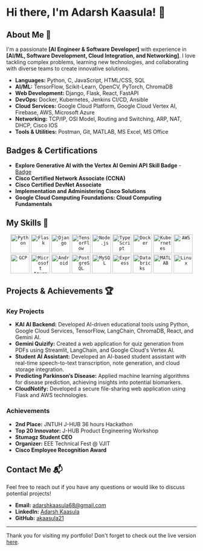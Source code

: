 # Hi there, I'm Adarsh Kaasula! 👋 

## About Me 🚀

I'm a passionate **[AI Engineer & Software Developer]** with experience in **[AI/ML, Software Development, Cloud Integration, and Networking]**. I love tackling complex problems, learning new technologies, and collaborating with diverse teams to create innovative solutions.

- **Languages:** Python, C, JavaScript, HTML/CSS, SQL
- **AI/ML:** TensorFlow, Scikit-Learn, OpenCV, PyTorch, ChromaDB
- **Web Development:** Django, Flask, React, FastAPI
- **DevOps:** Docker, Kubernetes, Jenkins CI/CD, Ansible
- **Cloud Services:** Google Cloud Platform, Google Cloud Vertex AI, Firebase, AWS, Microsoft Azure
- **Networking:** TCP/IP, OSI Model, Routing and Switching, ARP, NAT, DHCP, Cisco IOS
- **Tools & Utilities:** Postman, Git, MATLAB, MS Excel, MS Office

## Badges & Certifications

- **Explore Generative AI with the Vertex AI Gemini API Skill Badge** - [Badge](https://www.credly.com/badges/707fcb63-b8b7-4d6b-b563-77c271588344/public_url)
- **Cisco Certified Network Associate (CCNA)**
- **Cisco Certified DevNet Associate**
- **Implementation and Administering Cisco Solutions**
- **Google Cloud Computing Foundations: Cloud Computing Fundamentals**

## My Skills 🧠

<div align="center">
	<code><img width="50" src="https://user-images.githubusercontent.com/25181517/183423507-c056a6f9-1ba8-4312-a350-19bcbc5a8697.png" alt="Python" title="Python"/></code>
	<code><img width="50" src="https://user-images.githubusercontent.com/25181517/183423775-2276e25d-d43d-4e58-890b-edbc88e915f7.png" alt="Flask" title="Flask"/></code>
	<code><img width="50" src="https://github.com/marwin1991/profile-technology-icons/assets/62091613/9bf5650b-e534-4eae-8a26-8379d076f3b4" alt="Django" title="Django"/></code>
	<code><img width="50" src="https://github.com/marwin1991/profile-technology-icons/assets/136815194/5f8c622c-c217-4649-b0a9-7e0ee24bd704" alt="TensorFlow" title="TensorFlow"/></code>
	<code><img width="50" src="https://user-images.githubusercontent.com/25181517/183568594-85e280a7-0d7e-4d1a-9028-c8c2209e073c.png" alt="Node.js" title="Node.js"/></code>
	<code><img width="50" src="https://user-images.githubusercontent.com/25181517/183890598-19a0ac2d-e88a-4005-a8df-1ee36782fde1.png" alt="TypeScript" title="TypeScript"/></code>
	<code><img width="50" src="https://user-images.githubusercontent.com/25181517/117207330-263ba280-adf4-11eb-9b97-0ac5b40bc3be.png" alt="Docker" title="Docker"/></code>
	<code><img width="50" src="https://user-images.githubusercontent.com/25181517/182534006-037f08b5-8e7b-4e5f-96b6-5d2a5558fa85.png" alt="Kubernetes" title="Kubernetes"/></code>
	<code><img width="50" src="https://user-images.githubusercontent.com/25181517/183896132-54262f2e-6d98-41e3-8888-e40ab5a17326.png" alt="AWS" title="AWS"/></code>
	<code><img width="50" src="https://user-images.githubusercontent.com/25181517/183911547-990692bc-8411-4878-99a0-43506cdb69cf.png" alt="GCP" title="GCP"/></code>
	<code><img width="50" src="https://user-images.githubusercontent.com/25181517/183911544-95ad6ba7-09bf-4040-ac44-0adafedb9616.png" alt="Microsoft Azure" title="Microsoft Azure"/></code>
	<code><img width="50" src="https://user-images.githubusercontent.com/25181517/117269608-b7dcfb80-ae58-11eb-8e66-6cc8753553f0.png" alt="Android" title="Android"/></code>
	<code><img width="50" src="https://user-images.githubusercontent.com/25181517/117208740-bfb78400-adf5-11eb-97bb-09072b6bedfc.png" alt="PostgreSQL" title="PostgreSQL"/></code>
	<code><img width="50" src="https://user-images.githubusercontent.com/25181517/183896128-ec99105a-ec1a-4d85-b08b-1aa1620b2046.png" alt="MySQL" title="MySQL"/></code>
	<code><img width="50" src="https://user-images.githubusercontent.com/25181517/183859966-a3462d8d-1bc7-4880-b353-e2cbed900ed6.png" alt="Express" title="Express"/></code>
	<code><img width="50" src="https://user-images.githubusercontent.com/25181517/197845567-86a09ca9-d96f-42c4-9ab1-8bce95ab000d.png" alt="Databricks" title="Databricks"/></code>
	<code><img width="50" src="https://user-images.githubusercontent.com/25181517/192106593-610ee31c-995e-4f24-b8e1-0f18eead6fae.png" alt="MATLAB" title="MATLAB"/></code>
	<code><img width="50" src="https://github.com/marwin1991/profile-technology-icons/assets/76662862/2481dc48-be6b-4ebb-9e8c-3b957efe69fa" alt="Linux" title="Linux"/></code>
</div>

## Projects & Achievements 🏆

### Key Projects
- **KAI AI Backend:** Developed AI-driven educational tools using Python, Google Cloud Services, TensorFlow, LangChain, ChromaDB, React, and Gemini AI.
- **Gemini Quizify:** Created a web application for quiz generation from PDFs using Streamlit, LangChain, and Google Cloud's Vertex AI.
- **Student AI Assistant:** Developed an AI-based student assistant with real-time speech-to-text transcription, note generation, and cloud storage integration.
- **Predicting Parkinson’s Disease:** Applied machine learning algorithms for disease prediction, achieving insights into potential biomarkers.
- **CloudNotify:** Developed a secure file-sharing web application using Flask and AWS technologies.

### Achievements
- **2nd Place:** JNTUH J-HUB 36 hours Hackathon
- **Top 20 Innovator:** J-HUB Product Engineering Workshop
- **Stumagz Student CEO**
- **Organizer:** EEE Technical Fest @ VJIT
- **Cisco Employee Recognition Award**

## Contact Me 📬

Feel free to reach out if you have any questions or would like to discuss potential projects!

- **Email:** [adarshkaasula68@gmail.com](mailto:adarshkaasula68@gmail.com)
- **LinkedIn:** [Adarsh Kaasula](https://www.linkedin.com/in/adarsh-kaasula-ab51ba16a/)
- **GitHub:** [akaasula21](https://github.com/akaasula21)

---

Thank you for visiting my portfolio! Don't forget to check out the live version [here](https://akaasula21.github.io/portfolio).
